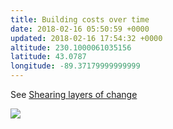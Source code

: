 ```yaml
---
title: Building costs over time
date: 2018-02-16 05:50:59 +0000
updated: 2018-02-16 17:54:32 +0000
altitude: 230.1000061035156
latitude: 43.0787
longitude: -89.37179999999999
---
```

See [Shearing layers of change][1]
![](Building%20costs%20over%20time.html.resources/img_0167.jpg)  

[1]: evernote:///view/184321186/s446/8dc045f6-e502-4d2b-9f38-27f92098a039/8dc045f6-e502-4d2b-9f38-27f92098a039/